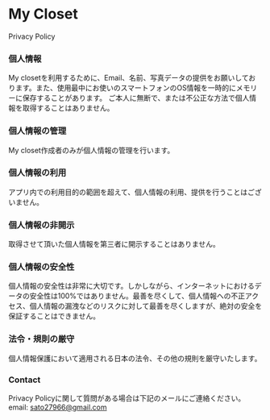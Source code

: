 # My Closet 
Privacy Policy

### 個人情報
My closetを利用するために、Email、名前、写真データの提供をお願いしております。また、使用最中にお使いのスマートフォンのOS情報を一時的にメモリーに保存することがあります。
ご本人に無断で、または不公正な方法で個人情報を取得することはありません。

### 個人情報の管理
My closet作成者のみが個人情報の管理を行います。

### 個人情報の利用
アプリ内での利用目的の範囲を超えて、個人情報の利用、提供を行うことはございません。

### 個人情報の非開示
取得させて頂いた個人情報を第三者に開示することはありません。


### 個人情報の安全性
個人情報の安全性は非常に大切です。しかしながら、インターネットにおけるデータの安全性は100%ではありません。最善を尽くして、個人情報への不正アクセス、個人情報の漏洩などのリスクに対して最善を尽くしますが、絶対の安全を保証することはできません。

### 法令・規則の厳守
個人情報保護において適用される日本の法令、その他の規則を厳守いたします。

### Contact 
Privacy Policyに関して質問がある場合は下記のメールにご連絡ください。<br>
email: sato27966@gmail.com
